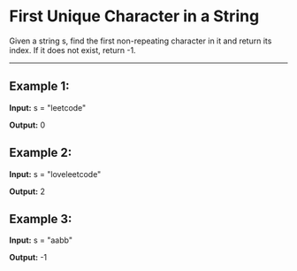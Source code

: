 # First Unique Character in a String

Given a string s, find the first non-repeating character in it and return its index. If it does not exist, return -1.

---

## Example 1:

**Input:** s = "leetcode"

**Output:** 0


## Example 2:

**Input:** s = "loveleetcode"

**Output:** 2


## Example 3:

**Input:** s = "aabb"

**Output:** -1